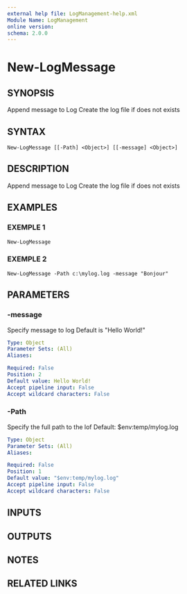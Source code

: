 ```yaml
---
external help file: LogManagement-help.xml
Module Name: LogManagement
online version:
schema: 2.0.0
---
```


# New-LogMessage

## SYNOPSIS
Append message to Log
Create the log file if does not exists

## SYNTAX

```
New-LogMessage [[-Path] <Object>] [[-message] <Object>]
```

## DESCRIPTION
Append message to Log
Create the log file if does not exists

## EXAMPLES

### EXEMPLE 1
```
New-LogMessage
```

### EXEMPLE 2
```
New-LogMessage -Path c:\mylog.log -message "Bonjour"
```

## PARAMETERS

### -message
Specify message to log
Default is "Hello World!"

```yaml
Type: Object
Parameter Sets: (All)
Aliases:

Required: False
Position: 2
Default value: Hello World!
Accept pipeline input: False
Accept wildcard characters: False
```

### -Path
Specify the full path to the lof
Default: $env:temp/mylog.log

```yaml
Type: Object
Parameter Sets: (All)
Aliases:

Required: False
Position: 1
Default value: "$env:temp/mylog.log"
Accept pipeline input: False
Accept wildcard characters: False
```

## INPUTS

## OUTPUTS

## NOTES

## RELATED LINKS
